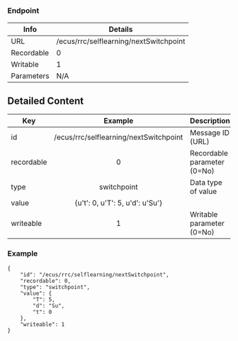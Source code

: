 # 



### Endpoint

| Info  | Details |
| ------------- | ------------- |
| URL   | /ecus/rrc/selflearning/nextSwitchpoint   |
| Recordable   | 0   |
| Writable   | 1   |
| Parameters  | N/A  |

## Detailed Content

|  Key  | Example | Description |
| ------------- | :------: | ------------------------------ |
|  id | /ecus/rrc/selflearning/nextSwitchpoint | Message ID (URL) |
|  recordable | 0 | Recordable parameter (0=No) |
|  type | switchpoint | Data type of value |
|  value | {u't': 0, u'T': 5, u'd': u'Su'} |  |
|  writeable | 1 | Writable parameter (0=No) |

### Example
```
{
    "id": "/ecus/rrc/selflearning/nextSwitchpoint",
    "recordable": 0,
    "type": "switchpoint",
    "value": {
        "T": 5,
        "d": "Su",
        "t": 0
    },
    "writeable": 1
}
```
